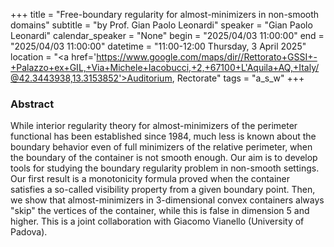 +++
title = "Free-boundary regularity for almost-minimizers in non-smooth domains"
subtitle = "by Prof. Gian Paolo Leonardi"
speaker = "Gian Paolo Leonardi"
calendar_speaker = "None"
begin = "2025/04/03  11:00:00"
end = "2025/04/03  11:00:00"
datetime = "11:00-12:00 Thursday, 3 April 2025"
location = "<a href='https://www.google.com/maps/dir//Rettorato+GSSI+-+Palazzo+ex+GIL,+Via+Michele+Iacobucci,+2,+67100+L'Aquila+AQ,+Italy/@42.3443938,13.3153852'>Auditorium, Rectorate</a>"
tags = "a_s_w"
+++

### Abstract
While interior regularity theory for almost-minimizers of the perimeter functional has been established since 1984, much less is known about the boundary behavior even of full minimizers of the relative perimeter, when the boundary of the container is not smooth enough. Our aim is to develop tools for studying the boundary regularity problem in non-smooth settings. Our first result is a monotonicity formula proved when the container satisfies a so-called visibility property from a given boundary point. Then, we show that almost-minimizers in 3-dimensional convex containers always "skip" the vertices of the container, while this is false in dimension 5 and higher. This is a joint collaboration with Giacomo Vianello (University of Padova).
